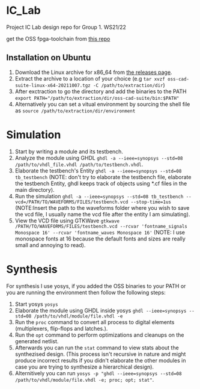 # IC_Lab
Project IC Lab design repo for Group 1. WS21/22

get the OSS fpga-toolchain from [this repo](https://github.com/YosysHQ/oss-cad-suite-build)

## Installation on Ubuntu

1. Download the Linux archive for x86_64 from [the releases page](https://github.com/YosysHQ/oss-cad-suite-build/releases/latest).
2. Extract the archive to a location of your choice (e.g `tar xvzf oss-cad-suite-linux-x64-20211007.tgz -C /path/to/extraction/dir`)
3. After exctraction to go the directory and add the binaries to the PATH `export PATH="/path/to/extraction/dir/oss-cad-suite/bin:$PATH"`
4. Alternatively you can set a vitual environment by sourcing the shell file as `source /path/to/extraction/dir/environment`

# Simulation
1. Start by writing a module and its testbench.
2. Analyze the module using GHDL `ghdl -a --ieee=synopsys --std=08 /path/to/vhdl_file.vhdl /path/to/testbench.vhdl`.
3. Elaborate the testbench's Entity `ghdl -a --ieee=synopsys --std=08 tb_testbench` (NOTE: don't try to elaborate the testbench file, elaborate the testbench Entity, ghdl keeps track of objects using *.cf files in the main directory).
4. Run the simulation `ghdl -a --ieee=synopsys --std=08 tb_testbench --vcd=/PATH/TO/WAVEFORMS/FILES/testbench.vcd --stop-time=1us` (NOTE:Insert the path to the waveforms folder where you wish to save the vcd file, I usually name the vcd file after the entity I am simulating).
5. View the VCD file using GTKWave `gtkwave /PATH/TO/WAVEFORMS/FILES/testbench.vcd --rcvar 'fontname_signals Monospace 16' --rcvar 'fontname_waves Monospace 16'` (NOTE: I use monospace fonts at 16 because the default fonts and sizes are really small and annoying to read).

# Synthesis
For synthesis I use yosys, if you added the OSS binaries to your PATH or you are running the environment then follow the following steps:
1. Start yosys `yosys`
2. Elaborate the module using GHDL inside yosys `ghdl --ieee=synopsys --std=08 /path/to/vhdl/module/file.vhdl -e`
3. Run the `proc` command to convert all process to digital elements (multiplexers, flip-flops and latches.).
4. Run the `opt` command to perform optimizations and cleanups on the generated netlist.
5. Afterwards you can run the `stat` command to view stats about the synthezised design. (This process isn't recursive in nature and might produce incorrect results if you didn't elaborate the other modules in case you are trying to synthesize a hierarchical design).
6. Alternitively you can run `yosys -p "ghdl --ieee=synopsys --std=08 /path/to/vhdl/module/file.vhdl -e; proc; opt; stat"`.


